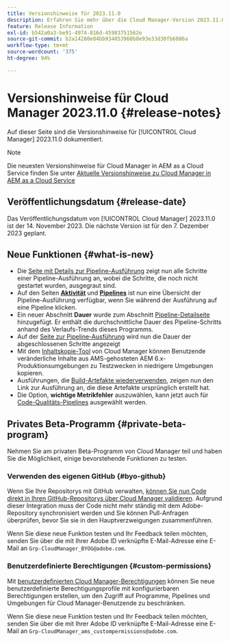 ```yaml
---
title: Versionshinweise für 2023.11.0
description: Erfahren Sie mehr über die Cloud Manager-Version 2023.11.0.
feature: Release Information
exl-id: b542a0a3-be91-4974-816d-45983751562e
source-git-commit: b2a14280e84bb934053968b0e93e33d30fb6086a
workflow-type: tm+mt
source-wordcount: '375'
ht-degree: 94%

---
```


# Versionshinweise für Cloud Manager 2023.11.0 {#release-notes}

Auf dieser Seite sind die Versionshinweise für [!UICONTROL Cloud Manager] 2023.11.0 dokumentiert.

>[!NOTE]
>
>Die neuesten Versionshinweise für Cloud Manager in AEM as a Cloud Service finden Sie unter [Aktuelle Versionshinweise zu Cloud Manager in AEM as a Cloud Service](https://experienceleague.adobe.com/de/docs/experience-manager-cloud-service/content/release-notes/cloud-manager/current)

## Veröffentlichungsdatum {#release-date}

Das Veröffentlichungsdatum von [!UICONTROL Cloud Manager] 2023.11.0 ist der 14. November 2023. Die nächste Version ist für den 7. Dezember 2023 geplant.

## Neue Funktionen {#what-is-new}

* Die [Seite mit Details zur Pipeline-Ausführung](/help/using/managing-pipelines.md#view-details) zeigt nun alle Schritte einer Pipeline-Ausführung an, wobei die Schritte, die noch nicht gestartet wurden, ausgegraut sind.
* Auf den Seiten **[Aktivität](/help/using/managing-pipelines.md#activity)** und **[Pipelines](/help/using/managing-pipelines.md#pipelines)** ist nun eine Übersicht der Pipeline-Ausführung verfügbar, wenn Sie während der Ausführung auf eine Pipeline klicken.
* Ein neuer Abschnitt **Dauer** wurde zum Abschnitt [Pipeline-Detailseite](/help/using/managing-pipelines.md#view-details) hinzugefügt. Er enthält die durchschnittliche Dauer des Pipeline-Schritts anhand des Verlaufs-Trends dieses Programms.
* Auf der [Seite zur Pipeline-Ausführung](/help/using/managing-pipelines.md#activity-window) wird nun die Dauer der abgeschlossenen Schritte angezeigt
* Mit dem [Inhaltskopie-Tool](/help/using/content-copy.md) von Cloud Manager können Benutzende veränderliche Inhalte aus AMS-gehosteten AEM 6.x-Produktionsumgebungen zu Testzwecken in niedrigere Umgebungen kopieren.
* Ausführungen, die [Build-Artefakte wiederverwenden](/help/getting-started/project-setup.md#build-artifact-reuse), zeigen nun den Link zur Ausführung an, die diese Artefakte ursprünglich erstellt hat.
* Die Option, **wichtige Metrikfehler** auszuwählen, kann jetzt auch für [Code-Qualitäts-Pipelines](/help/using/non-production-pipelines.md) ausgewählt werden.

## Privates Beta-Programm {#private-beta-program}

Nehmen Sie am privaten Beta-Programm von Cloud Manager teil und haben Sie die Möglichkeit, einige bevorstehende Funktionen zu testen.

### Verwenden des eigenen GitHub {#byo-github}

Wenn Sie Ihre Repositorys mit GitHub verwalten, [können Sie nun Code direkt in Ihren GitHub-Repositorys über Cloud Manager validieren](/help/managing-code/private-repositories.md). Aufgrund dieser Integration muss der Code nicht mehr ständig mit dem Adobe-Repository synchronisiert werden und Sie können Pull-Anfragen überprüfen, bevor Sie sie in den Hauptverzweigungen zusammenführen.

Wenn Sie diese neue Funktion testen und Ihr Feedback teilen möchten, senden Sie über die mit Ihrer Adobe ID verknüpfte E-Mail-Adresse eine E-Mail an `Grp-CloudManager_BYOG@adobe.com`.

### Benutzerdefinierte Berechtigungen {#custom-permissions}

Mit [benutzerdefinierten Cloud Manager-Berechtigungen](/help/using/custom-permissions.md) können Sie neue benutzerdefinierte Berechtigungsprofile mit konfigurierbaren Berechtigungen erstellen, um den Zugriff auf Programme, Pipelines und Umgebungen für Cloud Manager-Benutzende zu beschränken.

Wenn Sie diese neue Funktion testen und Ihr Feedback teilen möchten, senden Sie über die mit Ihrer Adobe ID verknüpfte E-Mail-Adresse eine E-Mail an `Grp-CloudManager_ams_custompermissions@adobe.com`.

